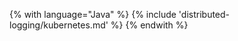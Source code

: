 <!-- TODO tracking cookie -->

{% with language="Java" %}
{% include 'distributed-logging/kubernetes.md' %}
{% endwith %}